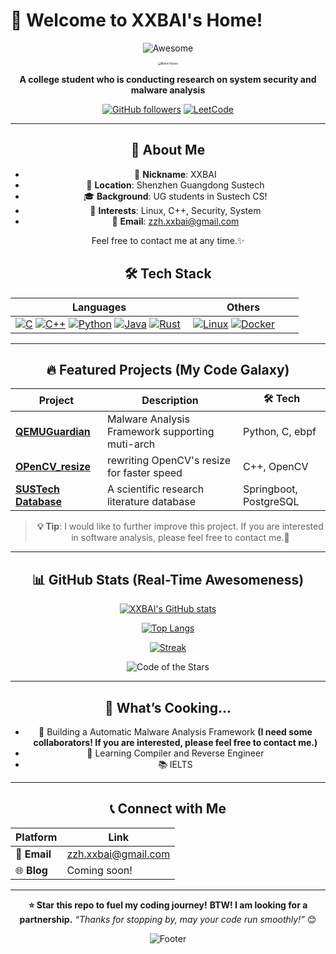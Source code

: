 # 👋 Welcome to XXBAI's Home!

<div align="center">


![Awesome](https://capsule-render.vercel.app/api?type=waving&color=gradient&height=120&section=header&text=Hi%20I'm%20XXBAI&fontSize=40&fontAlignY=40&animation=twinkling)

<img src="https://media3.giphy.com/media/v1.Y2lkPTc5MGI3NjExenV6enZzcHVodmtza2d5c3YzeGR0NnQ5MWtzZ2RzZTZnOHhtNjRxaCZlcD12MV9pbnRlcm5hbF9naWZfYnlfaWQmY3Q9cw/YRMb6dd7zprS00JdGZ/giphy.gif" alt="Matrix Hacker" style="zoom: 30%;" /> 



**A college student who is conducting research on system security and malware analysis**   

[![GitHub followers](https://img.shields.io/github/followers/shentoumengxin?logo=github&style=for-the-badge&color=gradient&labelColor=purple)](https://github.com/shentoumengxin) [![LeetCode](https://img.shields.io/badge/LeetCode-500%2B-green?style=for-the-badge&logo=leetcode)](https://leetcode.com/)



---

## 🚀 **About Me**

- 🌟 **Nickname**: XXBAI
- 📍 **Location**: Shenzhen Guangdong Sustech 
- 🎓 **Background**: UG students in Sustech CS!
- 💼 **Interests**: Linux, C++, Security, System
- 📧 **Email**: zzh.xxbai@gmail.com 

Feel free to contact me at any time.✨



## 🛠️ Tech Stack  

| **Languages**                                                | **Others**                                                   |
| ------------------------------------------------------------ | ------------------------------------------------------------ |
| [![C](https://img.shields.io/badge/C-blue?style=for-the-badge&logo=c&logoColor=white)](https://en.wikipedia.org/wiki/C_(programming_language)) [![C++](https://img.shields.io/badge/C%2B%2B-darkblue?style=for-the-badge&logo=cplusplus&logoColor=white)](https://en.wikipedia.org/wiki/C%2B%2B) [![Python](https://img.shields.io/badge/Python-brightgreen?style=for-the-badge&logo=python&logoColor=white)](https://python.org/) [![Java](https://img.shields.io/badge/Java-orange?style=for-the-badge&logo=java&logoColor=white)](https://java.com/) [![Rust](https://img.shields.io/badge/Rust-orange?style=for-the-badge&logo=rust&logoColor=white)](https://www.rust-lang.org/)&nbsp; | [![Linux](https://img.shields.io/badge/Linux-black?style=for-the-badge&logo=linux&logoColor=white)](https://ubuntu.com/) [![Docker](https://img.shields.io/badge/Docker-blue?style=for-the-badge&logo=docker&logoColor=white)](https://docker.com/)                     &nbsp;&nbsp;&nbsp;&nbsp;&nbsp; |

---

## 🔥 **Featured Projects** (My Code Galaxy)

| Project                                                      | Description                                     | 🛠️ Tech                 |
| ------------------------------------------------------------ | ----------------------------------------------- | ---------------------- |
| **[QEMUGuardian](https://github.com/shentoumengxin/QEMUGuardian)** | Malware Analysis Framework supporting muti-arch | Python, C, ebpf        |
| **[OPenCV_resize](https://github.com/shentoumengxin/OpenCV_resize)** | rewriting OpenCV's resize for faster speed      | C++, OpenCV            |
| **[SUSTech Database](https://github.com/shentoumengxin/sustec)** | A scientific research literature database       | Springboot, PostgreSQL |

> **💡 Tip**: I would like to further improve this project. If you are interested in software analysis, please feel free to contact me.🚀

---

## 📊 **GitHub Stats** (Real-Time Awesomeness)

<div align="center">

[![XXBAI's GitHub stats](https://github-readme-stats.vercel.app/api?username=shentoumengxin&show_icons=true&theme=dracula&hide_border=true)](https://github.com/anuraghazra/github-readme-stats)

[![Top Langs](https://github-readme-stats.vercel.app/api/top-langs/?username=shentoumengxin&layout=compact&theme=dracula&hide_border=true)](https://github.com/anuraghazra/github-readme-stats)

[![Streak](https://github-readme-streak-stats.herokuapp.com/?user=shentoumengxin&theme=dracula)](https://github.com/DenverCoder1/github-readme-streak-stats)

</div>

<img src="https://github-readme-activity-graph.vercel.app/graph?username=shentoumengxin&#x26;theme=react-dark&#x26;hide_border=true&#x26;bg_color=0d1117&#x26;color=00ff00&#x26;line=00ff00&#x26;point=ffffff" alt="Code of the Stars">

---

## 🎯 **What’s Cooking...**

- 🔄 Building a Automatic Malware Analysis Framework **(I need some collaborators! If you are interested, please feel free to contact me.)**
- 🧠 Learning Compiler and Reverse Engineer
- 📚 IELTS



---

## 📞 **Connect with Me**

<div align="center">


| **Platform** | **Link**            |
| ------------ | ------------------- |
| 📧 **Email**  | zzh.xxbai@gmail.com |
| 🌐 **Blog**   | Coming soon!        |

</div>

---

<div align="center">

**⭐ Star this repo to fuel my coding journey!**  **BTW! I am looking for a partnership.**
*“Thanks for stopping by, may your code run smoothly!”* 😊

![Footer](https://capsule-render.vercel.app/api?type=waving&color=gradient&height=60&section=footer&text=Thanks%20for%20Visiting!&fontSize=25)

</div>
